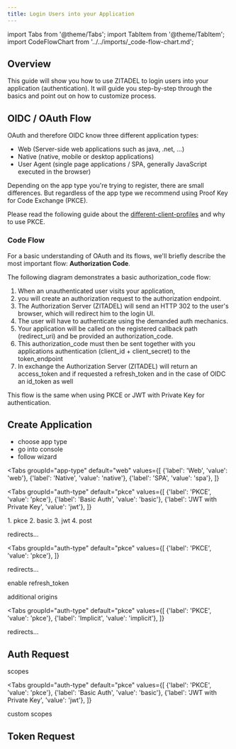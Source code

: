 ```yaml
---
title: Login Users into your Application
---
```


import Tabs from '@theme/Tabs';
import TabItem from '@theme/TabItem';
import CodeFlowChart from '../../imports/_code-flow-chart.md';

## Overview

This guide will show you how to use ZITADEL to login users into your application (authentication).
It will guide you step-by-step through the basics and point out on how to customize process.

## OIDC / OAuth Flow

OAuth and therefore OIDC know three different application types:
- Web (Server-side web applications such as java, .net, ...)
- Native (native, mobile or desktop applications)
- User Agent (single page applications / SPA, generally JavaScript executed in the browser)

Depending on the app type you're trying to register, there are small differences.
But regardless of the app type we recommend using Proof Key for Code Exchange (PKCE).

Please read the following guide about the [different-client-profiles](../authorization/oauth-recommended-flows#different-client-profiles) and why to use PKCE.

### Code Flow

For a basic understanding of OAuth and its flows, we'll briefly describe the most important flow: **Authorization Code**.

The following diagram demonstrates a basic authorization_code flow: 

<CodeFlowChart />

1. When an unauthenticated user visits your application,
2. you will create an authorization request to the authorization endpoint.
3. The Authorization Server (ZITADEL) will send an HTTP 302 to the user's browser, which will redirect him to the login UI.
4. The user will have to authenticate using the demanded auth mechanics.
5. Your application will be called on the registered callback path (redirect_uri) and be provided an authorization_code.
6. This authorization_code must then be sent together with you applications authentication (client_id + client_secret) to the token_endpoint
7. In exchange the Authorization Server (ZITADEL) will return an access_token and if requested a refresh_token and in the case of OIDC an id_token as well 

This flow is the same when using PKCE or JWT with Private Key for authentication.

## Create Application

- choose app type
- go into console
- follow wizard

<Tabs
    groupId="app-type"
    default="web"
    values={[
        {'label': 'Web', 'value': 'web'},
        {'label': 'Native', 'value': 'native'},
        {'label': 'SPA', 'value': 'spa'},
    ]}
>
<TabItem value="web">

<Tabs
    groupId="auth-type"
    default="pkce"
    values={[
        {'label': 'PKCE', 'value': 'pkce'},
        {'label': 'Basic Auth', 'value': 'basic'},
        {'label': 'JWT with Private Key', 'value': 'jwt'},
    ]}
>
<TabItem value="web">
</TabItem>
</Tabs>
1. pkce
2. basic
3. jwt
4. post

redirects...

</TabItem>
<TabItem value="native">

<Tabs
    groupId="auth-type"
    default="pkce"
    values={[
        {'label': 'PKCE', 'value': 'pkce'},
    ]}
>
<TabItem value="pkce">
</TabItem>
</Tabs>

redirects...

enable refresh_token

additional origins

</TabItem>
<TabItem value="spa">

<Tabs
    groupId="auth-type"
    default="pkce"
    values={[
        {'label': 'PKCE', 'value': 'pkce'},
        {'label': 'Implicit', 'value': 'implicit'},
    ]}
>
<TabItem value="pkce">
</TabItem>
</Tabs>

redirects...

</TabItem>
</Tabs>

## Auth Request

scopes

<Tabs
groupId="auth-type"
default="pkce"
values={[
{'label': 'PKCE', 'value': 'pkce'},
{'label': 'Basic Auth', 'value': 'basic'},
{'label': 'JWT with Private Key', 'value': 'jwt'},
]}
>
<TabItem value="web">
</TabItem>
</Tabs>
custom scopes

## Token Request

